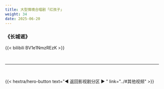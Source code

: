 ```yaml
---
title: 大型情境合唱剧「红孩子」
weight: 34
date: 2025-06-20
---
```


### 《长城谣》

{{< bilibili BV1e1NmzREzK >}}


<br>
<hr>
<br>

{{< hextra/hero-button text="◀ 返回影视剧分区 ▶ " link="../#其他视频" >}}